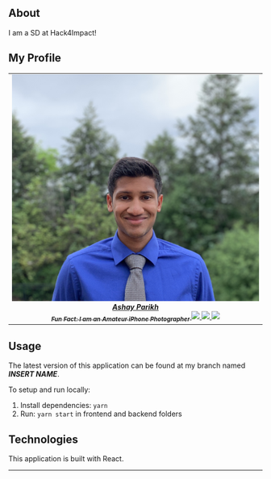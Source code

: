 ## About

I am a SD at Hack4Impact!

## My Profile

<table align="center">
  <tr>
    <td align="center">
      <a href="tacobell.com">
        <img
          src="ashay.jpg"
          width="500px"
        />
        <br />
        <b><i>Ashay Parikh</i></b>
        <br />
        <sub><b><i>Fun Fact: I am an Amateur iPhone Photographer</i></b></sub>
        <img
          src="italy.jpg"
          width="auto"
        />
        <img
          src="good.jpg"
          width="auto"
        />
        <img
          src="good2.jpg"
          width="auto"
        />
      </a>
    </td>
    </tr>
</table>

## Usage

The latest version of this application can be found at my branch named **_INSERT NAME_**.

To setup and run locally:

1. Install dependencies: `yarn`
2. Run: `yarn start` in frontend and backend folders

## Technologies

This application is built with React.

<hr />
